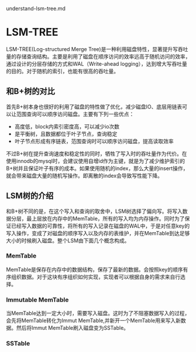 understand-lsm-tree.md

# LSM-TREE

LSM-TREE(Log-structured Merge Tree)是一种利用磁盘特性，显著提升写吞吐量的存储查询结构。主要是利用了磁盘在顺序访问的效率远高于随机访问的效率，通过设计的分层存储的方式和WAL（Write-ahead logging），达到增大写吞吐量的目的。对于随机的索引，也能有很高的吞吐量。

## 和B+树的对比

首先B+树本身也很好的利用了磁盘的特性做了优化，减少磁盘IO、底层用链表可以让范围查询可以顺序访问磁盘。主要有下列一些优点：

- 高度低，block内索引密度高，可以减少io次数
- 是平衡树，且数据都位于叶子节点，查询稳定
- 叶子节点形成有序链表，范围查询时可以顺序访问磁盘，提高读取效率

不过B+树在提升查询速度和稳定性的同时，牺牲了写入时的吞吐量作为代价。在使用innodb的mysql时，会建议使用自增id作为主键，就是为了减少维护索引的B+树并且保证叶子有序的成本。如果使用随机的index，那么大量的insert操作，就会带来磁盘大量的随机写操作。即离散的index会导致写性能下降。

## LSM树的介绍

和B+树不同的是，在这个写入和查询的取舍中，LSM树选择了偏向写。将写入数据分层，最上层放在内存中的MemTable，所有的写入均为内存操作。同时为了保证已经写入数据的可靠性，将所有的写入记录在磁盘的WAL中，于是对任意key的写入操作，变成了对磁盘的顺序写入以及内存的表维护，并在MemTable到达足够大小的时候刷入磁盘。整个LSM由下面几个概念构成。

### MemTable

MemTable是保存在内存中的数据结构，保存了最新的数据。会按照key的顺序有序组织数据。对于这块有序组织如何实现，实现者可以根据自身的需求来自行选择。

### Immutable MemTable

当MemTable达到一定大小时，需要写入磁盘。这时为了不阻塞数据写入的过程，会先将MemTable转化为Immut MemTable,并新开一个MemTable用来写入新数据。然后将Immut MemTable刷入磁盘变为SSTable。

### SSTable
